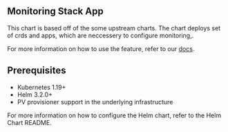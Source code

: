 ## Monitoring Stack App 


This chart is based off of the some upstream charts. The chart deploys set of crds and apps, which are neccessery to configure monitoring,.

For more information on how to use the feature, refer to our [docs](https://github.com/sourcemation/charts).


## Prerequisites

- Kubernetes 1.19+
- Helm 3.2.0+
- PV provisioner support in the underlying infrastructure



For more information on how to configure the Helm chart, refer to the Helm Chart README.
